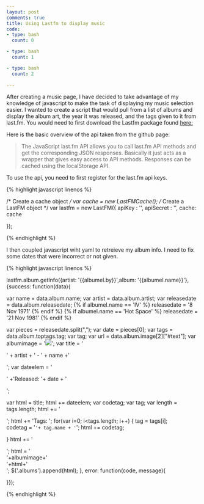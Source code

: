 ```yaml
---
layout: post
comments: true
title: Using Lastfm to display music 
code:
- type: bash
  count: 0

- type: bash
  count: 1

- type: bash
  count: 2

---
```

After creating a music page, I have decided to take advantage of my knowledge of javascript to make the task of displaying my music selection easier. I wanted to create a script that would pull from a list of albums and display the album art, the year it was released, and the tags given to it from last.fm. You would need to first download the Lastfm package found <a href="https://github.com/fxb/javascript-last.fm-api
">here:</a>

Here is the basic overview of the api taken from the github page:
<blockquote>

The JavaScript last.fm API allows you to call last.fm API methods and get the corresponding JSON responses. Basically it just acts as a wrapper that gives easy access to API methods. Responses can be cached using the localStorage API.

</blockquote>

To use the api, you need to first register for the last.fm api keys.

{% highlight javascript linenos %}

/* Create a cache object */
var cache = new LastFMCache();
/* Create a LastFM object */
var lastfm = new LastFM({
  apiKey    : '',
  apiSecret : '',
  cache: cache

});

{% endhighlight %}

I then coupled javascript wiht yaml to retreieve my album info. I need to fix some dates that were incorrect or not given.

{% highlight javascript linenos %}

lastfm.album.getInfo({artist: '{{albumel.by}}',album: '{{albumel.name}}'}, {success: function(data){


var name = data.album.name;
var artist = data.album.artist;
var releasedate = data.album.releasedate;
{% if albumel.name == 'IV' %}
releasedate = '8 Nov 1971'
{% endif %}
 {% if albumel.name == 'Hot Space' %}
releasedate = '21 Nov 1981'
{% endif %}

var pieces = releasedate.split(",");
var date = pieces[0];
var tags = data.album.toptags.tag;
var tag;
var url = data.album.image[2]["#text"];
var albumimage = '<img src="'+url+'">';
var title = '<p>' + artist + ' - ' + name +'</p>';
var dateelem = '<p>' +'Released: '+ date + '</p>';

var html = title;
html += dateelem;
var codetag;
var tag;
var length = tags.length;
html += '<p>';
html += 'Tags: ';
for(var i=0; i<tags.length; i++)
{
   tag = tags[i];  
   codetag = '<code>'+ tag.name + '</code>';
   html += codetag;


}
html += '</p>';
html = '<div class="album"> <div class="albumimage">'+albumimage+'</div><div class="albumcontent">'+html+'</div></div>';
$('.albums').append(html);
}, error: function(code, message){
  
}});



{% endhighlight %}



